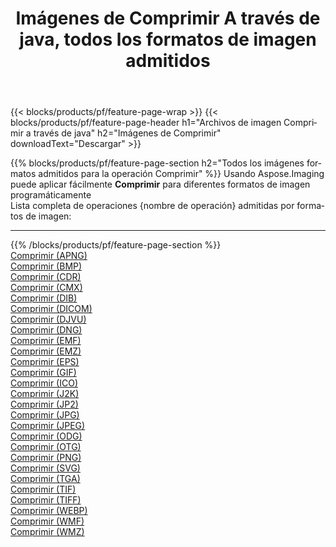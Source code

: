 ﻿---
title: Imágenes de Comprimir A través de java, todos los formatos de imagen admitidos 
weight: 3920
url: /es/java/compress 
lang: es
langdirlevel: 2
locales: zh-hans,ja,it,ru,de,es,fr,nl,id,lt,pl,pt,vi,tr,ko,zh-hant,ar,hi,th,sv,cs,uk,he
description: Usando Aspose.Imaging puede fácilmente Comprimir imágenes a través de java
---

{{< blocks/products/pf/feature-page-wrap >}}
{{< blocks/products/pf/feature-page-header h1="Archivos de imagen Comprimir a través de java" h2="Imágenes de Comprimir" downloadText="Descargar" >}}


{{% blocks/products/pf/feature-page-section  h2="Todos los imágenes formatos admitidos para la operación Comprimir" %}}
Usando Aspose.Imaging puede aplicar fácilmente **Comprimir** para diferentes formatos de imagen programáticamente
<br/>
Lista completa de operaciones {nombre de operación} admitidas por formatos de imagen:
<hr/>
{{% /blocks/products/pf/feature-page-section %}}
<div class="container-fluid productfamilypage bg-gray">
    <div class="convertypes bg-gray agp-content section">
        <div class="container">
		<div class="row other-converters">
		    <div class='col-md-2 other-converter remove-lp remove-rp'><a href="/imaging/es/java/compress/apng" >Comprimir (APNG)</a></div><div class='col-md-2 other-converter remove-lp remove-rp'><a href="/imaging/es/java/compress/bmp" >Comprimir (BMP)</a></div><div class='col-md-2 other-converter remove-lp remove-rp'><a href="/imaging/es/java/compress/cdr" >Comprimir (CDR)</a></div><div class='col-md-2 other-converter remove-lp remove-rp'><a href="/imaging/es/java/compress/cmx" >Comprimir (CMX)</a></div><div class='col-md-2 other-converter remove-lp remove-rp'><a href="/imaging/es/java/compress/dib" >Comprimir (DIB)</a></div><div class='col-md-2 other-converter remove-lp remove-rp'><a href="/imaging/es/java/compress/dicom" >Comprimir (DICOM)</a></div><div class='col-md-2 other-converter remove-lp remove-rp'><a href="/imaging/es/java/compress/djvu" >Comprimir (DJVU)</a></div><div class='col-md-2 other-converter remove-lp remove-rp'><a href="/imaging/es/java/compress/dng" >Comprimir (DNG)</a></div><div class='col-md-2 other-converter remove-lp remove-rp'><a href="/imaging/es/java/compress/emf" >Comprimir (EMF)</a></div><div class='col-md-2 other-converter remove-lp remove-rp'><a href="/imaging/es/java/compress/emz" >Comprimir (EMZ)</a></div><div class='col-md-2 other-converter remove-lp remove-rp'><a href="/imaging/es/java/compress/eps" >Comprimir (EPS)</a></div><div class='col-md-2 other-converter remove-lp remove-rp'><a href="/imaging/es/java/compress/gif" >Comprimir (GIF)</a></div><div class='col-md-2 other-converter remove-lp remove-rp'><a href="/imaging/es/java/compress/ico" >Comprimir (ICO)</a></div><div class='col-md-2 other-converter remove-lp remove-rp'><a href="/imaging/es/java/compress/j2k" >Comprimir (J2K)</a></div><div class='col-md-2 other-converter remove-lp remove-rp'><a href="/imaging/es/java/compress/jp2" >Comprimir (JP2)</a></div><div class='col-md-2 other-converter remove-lp remove-rp'><a href="/imaging/es/java/compress/jpg" >Comprimir (JPG)</a></div><div class='col-md-2 other-converter remove-lp remove-rp'><a href="/imaging/es/java/compress/jpeg" >Comprimir (JPEG)</a></div><div class='col-md-2 other-converter remove-lp remove-rp'><a href="/imaging/es/java/compress/odg" >Comprimir (ODG)</a></div><div class='col-md-2 other-converter remove-lp remove-rp'><a href="/imaging/es/java/compress/otg" >Comprimir (OTG)</a></div><div class='col-md-2 other-converter remove-lp remove-rp'><a href="/imaging/es/java/compress/png" >Comprimir (PNG)</a></div><div class='col-md-2 other-converter remove-lp remove-rp'><a href="/imaging/es/java/compress/svg" >Comprimir (SVG)</a></div><div class='col-md-2 other-converter remove-lp remove-rp'><a href="/imaging/es/java/compress/tga" >Comprimir (TGA)</a></div><div class='col-md-2 other-converter remove-lp remove-rp'><a href="/imaging/es/java/compress/tif" >Comprimir (TIF)</a></div><div class='col-md-2 other-converter remove-lp remove-rp'><a href="/imaging/es/java/compress/tiff" >Comprimir (TIFF)</a></div><div class='col-md-2 other-converter remove-lp remove-rp'><a href="/imaging/es/java/compress/webp" >Comprimir (WEBP)</a></div><div class='col-md-2 other-converter remove-lp remove-rp'><a href="/imaging/es/java/compress/wmf" >Comprimir (WMF)</a></div><div class='col-md-2 other-converter remove-lp remove-rp'><a href="/imaging/es/java/compress/wmz" >Comprimir (WMZ)</a></div>
                </div>
        </div>
    </div>
</div>
<br/>
